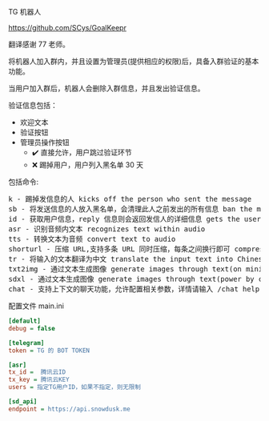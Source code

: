 TG 机器人

https://github.com/SCys/GoalKeepr

翻译感谢 77 老师。

将机器人加入群内，并且设置为管理员(提供相应的权限)后，具备入群验证的基本功能。

当用户加入群后，机器人会删除入群信息，并且发出验证信息。

验证信息包括：

- 欢迎文本
- 验证按钮
- 管理员操作按钮
  - ✔️ 直接允许，用户跳过验证环节
  - ❌ 踢掉用户，用户列入黑名单 30 天

包括命令:

<pre>
k - 踢掉发信息的人 kicks off the person who sent the message
sb - 将发送信息的人放入黑名单，会清理此人之前发出的所有信息 ban the message sender, will cleanup the user sent messages
id - 获取用户信息，reply 信息则会返回发信人的详细信息 gets the user information, reply message returns the sender details
asr - 识别音频内文本 recognizes text within audio
tts - 转换文本为音频 convert text to audio
shorturl - 压缩 URL,支持多条 URL 同时压缩，每条之间换行即可 compress URLs, support multiple URLs at the same time, just line break between each one
tr - 将输入的文本翻译为中文 translate the input text into Chinese
txt2img - 通过文本生成图像 generate images through text(on mini machine, only support English)
sdxl - 通过文本生成图像 generate images through text(power by cloudflare)
chat - 支持上下文的聊天功能，允许配置相关参数，详情请输入 /chat help chat function with context, allow to configure related parameters, please enter /chat help for details
</pre>

配置文件 main.ini

```ini
[default]
debug = false

[telegram]
token = TG 的 BOT TOKEN

[asr]
tx_id =  腾讯云ID
tx_key = 腾讯云KEY
users = 指定TG用户ID，如果不指定，则无限制

[sd_api]
endpoint = https://api.snowdusk.me
```
